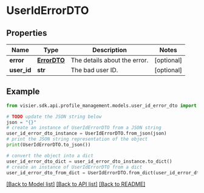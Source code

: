 # UserIdErrorDTO


## Properties

Name | Type | Description | Notes
------------ | ------------- | ------------- | -------------
**error** | [**ErrorDTO**](ErrorDTO.md) | The details about the error. | [optional] 
**user_id** | **str** | The bad user ID. | [optional] 

## Example

```python
from visier.sdk.api.profile_management.models.user_id_error_dto import UserIdErrorDTO

# TODO update the JSON string below
json = "{}"
# create an instance of UserIdErrorDTO from a JSON string
user_id_error_dto_instance = UserIdErrorDTO.from_json(json)
# print the JSON string representation of the object
print(UserIdErrorDTO.to_json())

# convert the object into a dict
user_id_error_dto_dict = user_id_error_dto_instance.to_dict()
# create an instance of UserIdErrorDTO from a dict
user_id_error_dto_from_dict = UserIdErrorDTO.from_dict(user_id_error_dto_dict)
```
[[Back to Model list]](../README.md#documentation-for-models) [[Back to API list]](../README.md#documentation-for-api-endpoints) [[Back to README]](../README.md)


